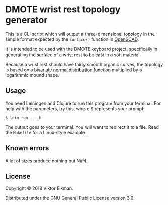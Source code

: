 # DMOTE wrist rest topology generator

This is a CLI script which will output a three-dimensional topology in the
simple format expected by the `surface()` function in
[OpenSCAD](http://www.openscad.org/).

It is intended to be used with the DMOTE keyboard project, specifically in
generating the surface of a wrist rest to be cast in a soft material.

Because a wrist rest should have fairly smooth organic curves, the topology
is based on a [bivariate normal distribution
function](https://en.wikipedia.org/wiki/Multivariate_normal_distribution)
multiplied by a logarithmic mound shape.

## Usage

You need Leiningen and Clojure to run this program from your terminal.
For help with the parameters, try this, where $ represents your prompt:

    $ lein run -- -h

The output goes to your terminal. You will want to redirect it to a
file. Read the `Makefile` for a Linux-style example.

## Known errors

A lot of sizes produce nothing but NaN.

## License

Copyright © 2018 Viktor Eikman.

Distributed under the GNU General Public License version 3.0.
